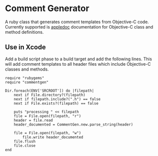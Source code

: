 # Comment Generator
A ruby class that generates comment templates from Objective-C code. Currently supported is [appledoc](https://github.com/tomaz/appledoc) documentation for Objective-C class and method definitions.

## Use in Xcode

Add a build script phase to a build target and add the following lines. This will add comment templates to all header files which include Objective-C classes and methods.

    require "rubygems"
	require "commentgen"

	Dir.foreach(ENV['SRCROOT']) do |filepath|
	    next if File.directory?(filepath)
	    next if filepath.include?(".h") == false
	    next if File.exists?(filepath) == false

		puts "processing " << filepath
	    file = File.open(filepath, "r")
	    header = file.read
	    header_documented = CommentGen.new.parse_string(header)

		file = File.open(filepath, "w")
	    	file.write header_documented
		file.flush
		file.close
	end